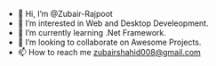 - 👋 Hi, I’m @Zubair-Rajpoot
- 👀 I’m interested in Web and Desktop Develeopment.
- 🌱 I’m currently learning .Net Framework.
- 💞️ I’m looking to collaborate on Awesome Projects.
- 📫 How to reach me zubairshahid008@gmail.com

<!---
Zubair-Rajpoot/Zubair-Rajpoot is a ✨ special ✨ repository because its `README.md` (this file) appears on your GitHub profile.
You can click the Preview link to take a look at your changes.
--->
